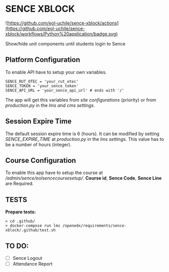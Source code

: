 # SENCE XBLOCK

![https://github.com/eol-uchile/sence-xblock/actions](https://github.com/eol-uchile/sence-xblock/workflows/Python%20application/badge.svg)

Show/hide unit components until students login to Sence

## **Platform** Configuration

To enable API have to setup your own variables.

    SENCE_RUT_OTEC = 'your_rut_otec'
    SENCE_TOKEN = 'your_sence_token'
    SENCE_API_URL = 'your_sence_api_url' # ends with '/'

The app will get this variables from *site configurations* (priority) or from *production.py* in the *lms and cms settings*.

## Session Expire Time

The default session expire time is 6 (hours). It can be modified by setting *SENCE_EXPIRE_TIME* at *production.py* in the *lms settings*. This value has to be a number of hours (integer).

## **Course** Configuration

To enable this app have to setup the course at */admin/sence/eolsencecoursesetup/*. **Course id**, **Sence Code**, **Sence Line** are Required.

## TESTS
**Prepare tests:**

    > cd .github/
    > docker-compose run lms /openedx/requirements/sence-xblock/.github/test.sh

## TO DO:
- [ ] Sence Logout
- [ ] Attendance Report
